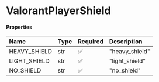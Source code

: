# ValorantPlayerShield

**Properties**

| Name         | Type | Required | Description    |
| :----------- | :--- | :------- | :------------- |
| HEAVY_SHIELD | str  | ✅       | "heavy_shield" |
| LIGHT_SHIELD | str  | ✅       | "light_shield" |
| NO_SHIELD    | str  | ✅       | "no_shield"    |
